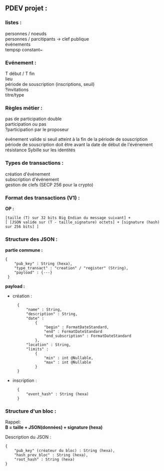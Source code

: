 ## PDEV projet :


### listes :
personnes / noeuds  
personnes / parcitipants -> clef publique  
événements  
tempsp constant~


### Evénement :
T début / T fin  
lieu  
période de souscription (inscriptions, seuil)  
?invitations  
titre/type


### Règles métier : 
pas de participation double  
participation ou pas  
?participation par le proposeur  

événement valide si seuil atteint à la fin de la période de souscription  
période de souscription doit être avant la date de début de l'événement  
résistance Sybille sur les identités  


### Types de transactions :
création d'événement  
subscription d'événement  
gestion de clefs (SECP 256 pour la crypto)


### Format des transactions (V1) :

**OP :**

	[taille (T) sur 32 bits Big Endian du message suivant] +
	[ [JSON valide sur (T - taille_signature) octets] + [signature (hash) sur 256 bits] ]


### Structure des JSON :

**partie commune :** 

	{
		"pub_key" : String (hexa),
		"type_transact" : "creation" / "register" (String),
		"payload" : {---}
	 }

**payload :** 

- création :

		{
			"name" : String,
			"description" : String,
			"date" : 
				{
					"begin" : FormatDateStandard,
					"end" : FormatDateStandard
					"end_subscription" : FormatDateStandard
				},
			"location" : String,
			"limits" : 
				{
					"min" : int @Nullable,
					"max" : int @Nullable
				}
		}

- inscription : 

		{
			"event_hash" : String (hexa) 
		}


### Structure d'un bloc :

Rappel:  
**B = taille + JSON(données) + signature (hexa)**

Description du JSON :

	{	
		"pub_key" (créateur du bloc) : String (hexa),
		"hash_prev_bloc" : String (hexa),
		"root_hash" : String (hexa)
	}
			
